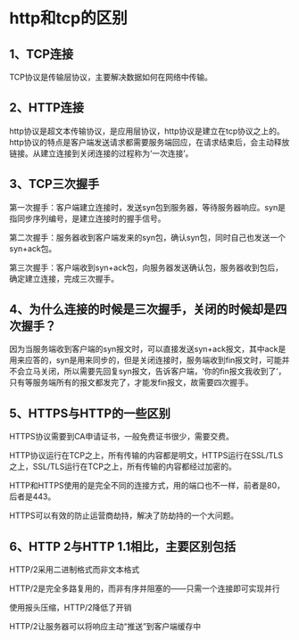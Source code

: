 # http和tcp的区别

## 1、TCP连接
TCP协议是传输层协议，主要解决数据如何在网络中传输。

## 2、HTTP连接
http协议是超文本传输协议，是应用层协议，http协议是建立在tcp协议之上的。http协议的特点是客户端发送请求都需要服务端回应，在请求结束后，会主动释放链接。从建立连接到关闭连接的过程称为‘一次连接’。

## 3、TCP三次握手
第一次握手：客户端建立连接时，发送syn包到服务器，等待服务器响应。syn是指同步序列编号，是建立连接时的握手信号。

第二次握手：服务器收到客户端发来的syn包，确认syn包，同时自己也发送一个syn+ack包。

第三次握手：客户端收到syn+ack包，向服务器发送确认包，服务器收到包后，确定建立连接，完成三次握手。

## 4、为什么连接的时候是三次握手，关闭的时候却是四次握手？
因为当服务端收到客户端的syn报文时，可以直接发送syn+ack报文，其中ack是用来应答的，syn是用来同步的，但是关闭连接时，服务端收到fin报文时，可能并不会立马关闭，所以需要先回复syn报文，告诉客户端，‘你的fin报文我收到了’，只有等服务端所有的报文都发完了，才能发fin报文，故需要四次握手。

## 5、HTTPS与HTTP的一些区别
HTTPS协议需要到CA申请证书，一般免费证书很少，需要交费。

HTTP协议运行在TCP之上，所有传输的内容都是明文，HTTPS运行在SSL/TLS之上，SSL/TLS运行在TCP之上，所有传输的内容都经过加密的。

HTTP和HTTPS使用的是完全不同的连接方式，用的端口也不一样，前者是80，后者是443。

HTTPS可以有效的防止运营商劫持，解决了防劫持的一个大问题。

## 6、HTTP 2与HTTP 1.1相比，主要区别包括
HTTP/2采用二进制格式而非文本格式

HTTP/2是完全多路复用的，而非有序并阻塞的——只需一个连接即可实现并行

使用报头压缩，HTTP/2降低了开销

HTTP/2让服务器可以将响应主动“推送”到客户端缓存中